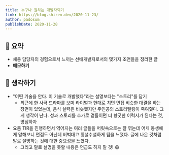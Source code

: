 ```yaml
---
title: 누구나 원하는 개발자되기
link: https://blog.shiren.dev/2020-11-23/
author: padosum
publishDate: 2020-11-28
---
```

## 📝 요약 
- 채용 담당자의 경험으로서 느끼는 선배개발자로서의 몇가지 조언들을 정리한 글 
- **메모하기**  

## 🤔 생각하기 
- "어떤 기술을 안다. 이 기술로 개발했다"라는 설명보다는 "스토리"를 담기  
  - 최근에 한 사극 드라마를 보며 라이벌과 현대로 치면 면접 비슷한 대결을 하는 장면이 있었는데, 음식 실력은 비슷했지만 주인공의 스토리텔링이 죽여줬다. 그게 생각이 난다. 성과 스토리를 추가로 곁들이면 더 향긋한 이력서가 된다는 것, 명심하자 
- 요즘 TIR을 진행하면서 엮어지는 여러 글들을 머릿속으로는 잘 엮는데 어제 동생에게 말해보니 면접도 아닌데 버벅대고 횡설수설하게 됨을 느꼈다. 글에 나온 것처럼 말로 설명하는 것에 대한 중요성을 느꼈다.  
  - 그리고 말로 설명을 못할 내용은 언급도 하지 말 것! 😷
